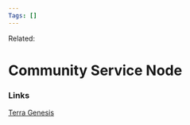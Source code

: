 ```yaml
---
Tags: []
---
```

Related: 
# Community Service Node





### Links
[Terra Genesis](https://terra-genesis.com/our-approach/)